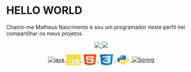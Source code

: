 <h1> HELLO WORLD</h1>


Chamo-me Matheus Nascimento e sou um programador neste perfil irei compartilhar os meus projetos.

<div align="center">
 
  <a href="https://github.com/Matheus-NascimentoS">

  <img height="180em" src="https://github-readme-stats.vercel.app/api?username=Matheus-NascimentoS&show_icons=true&theme=react&include_all_commits=true&count_private=true&hide_border=true"/>
  
  <img height="180em" src="https://github-readme-stats.vercel.app/api/top-langs/?username=Matheus-NascimentoS&layout=compact&langs_count=7&theme=react&hide_border=true"/>
 
</div>

<p align="center">

  <img align="center" alt="java" height="40" width="40" src="https://cdn.jsdelivr.net/gh/devicons/devicon/icons/java/java-original.svg">
  <img align="center" alt="Js" height="30" width="40" src="https://raw.githubusercontent.com/devicons/devicon/master/icons/javascript/javascript-plain.svg">
  <img align="center" alt="HTML" height="30" width="40" src="https://raw.githubusercontent.com/devicons/devicon/master/icons/html5/html5-original.svg">
  <img align="center" alt="CSS" height="30" width="40" src="https://raw.githubusercontent.com/devicons/devicon/master/icons/css3/css3-original.svg">
  <img align="center" alt="Python" height="30" width="40" src="https://raw.githubusercontent.com/devicons/devicon/master/icons/python/python-original.svg">
  <img align="center" alt="Spring" height="30" width="40" src="https://cdn.jsdelivr.net/gh/devicons/devicon/icons/spring/spring-original.svg">
  
<p/>



